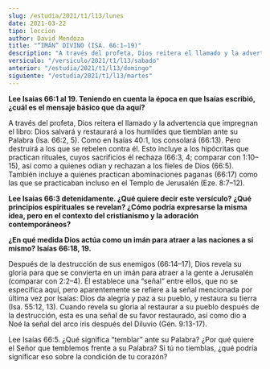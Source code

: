 ```yaml
---
slug: /estudia/2021/t1/l13/lunes
date: 2021-03-22
tipo: leccion
author: David Mendoza
title: "“IMÁN” DIVINO (ISA. 66:1–19)"
description: "A través del profeta, Dios reitera el llamado y la advertencia que impregnan el libro: Dios salvará y restaurará a los humildes que tiemblan ante su Palabra (Isa. 66:2, 5). Como en Isaías 40:1, los consolará"
versiculo: "/versiculo/2021/t1/l13/sabado"
anterior: "/estudia/2021/t1/l13/domingo"
siguiente: "/estudia/2021/t1/l13/martes"
---
```


**Lee Isaías 66:1 al 19. Teniendo en cuenta la época en que
Isaías escribió, ¿cuál es el mensaje básico
que da aquí?**

A través del profeta, Dios reitera el llamado y la advertencia
que impregnan el libro: Dios salvará y restaurará a los
humildes que tiemblan ante su Palabra (Isa. 66:2, 5). Como en
Isaías 40:1, los consolará (66:13). Pero destruirá a
los que se rebelen contra él. Esto incluye a los hipócritas
que practican rituales, cuyos sacrificios él rechaza (66:3, 4;
comparar con 1:10–15), así como a quienes odian y rechazan
a los fieles de Dios (66:5). También incluye a quienes practican
abominaciones paganas (66:17) como las que se practicaban incluso en
el Templo de Jerusalén (Eze. 8:7–12).


**Lee Isaías 66:3 detenidamente. ¿Qué quiere decir
este versículo? ¿Qué principios espirituales se
revelan? ¿Cómo podría expresarse la misma idea, pero
en el contexto del cristianismo y la adoración
contemporáneos?**

**¿En qué medida Dios actúa como un imán para
atraer a las naciones a sí mismo? Isaías 66:18, 19.**

Después de la destrucción de sus enemigos (66:14–17),
Dios revela su gloria para que se convierta en un imán para
atraer a la gente a Jerusalén (comparar con 2:2–4). Él
establece una “señal” entre ellos, que no se
especifica aquí, pero aparentemente se refiere a la señal
mencionada por última vez por Isaías: Dios da alegría y
paz a su pueblo, y restaura su tierra (Isa. 55:12, 13). Cuando revela
su gloria al restaurar a su pueblo después de la
destrucción, esta es una señal de su favor restaurado,
así como dio a Noé la señal del arco iris después
del Diluvio (Gén. 9:13-17).


Lee Isaías 66:5. ¿Qué significa “temblar”
ante su Palabra? ¿Por qué quiere el Señor que temblemos
frente a su Palabra? Si tú no tiemblas, ¿qué
podría significar eso sobre la condición de tu corazón?
